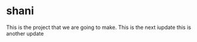 # shani
This is the project that we are going to make.
This is the next iupdate
this is another update 
